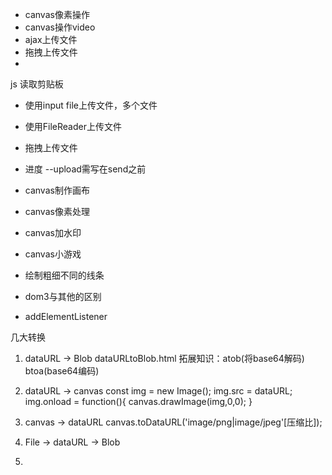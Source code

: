- canvas像素操作
- canvas操作video
- ajax上传文件
- 拖拽上传文件
-   


js 读取剪贴板

- 使用input file上传文件，多个文件
- 使用FileReader上传文件
- 拖拽上传文件
- 进度 --upload需写在send之前
- canvas制作画布
- canvas像素处理
- canvas加水印
- canvas小游戏
- 绘制粗细不同的线条

- dom3与其他的区别
- addElementListener


几大转换
1. dataURL -> Blob
dataURLtoBlob.html
拓展知识：atob(将base64解码)
        btoa(base64编码)
2. dataURL -> canvas
const img = new Image();
img.src = dataURL;
img.onload = function(){
    canvas.drawImage(img,0,0);
}

3. canvas -> dataURL
canvas.toDataURL('image/png|image/jpeg'[压缩比]);

4. File -> dataURL -> Blob
1. 



